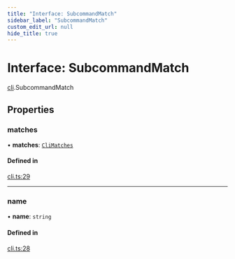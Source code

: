 ```yaml
---
title: "Interface: SubcommandMatch"
sidebar_label: "SubcommandMatch"
custom_edit_url: null
hide_title: true
---
```


# Interface: SubcommandMatch

[cli](../modules/cli.md).SubcommandMatch

## Properties

### matches

• **matches**: [`CliMatches`](cli.climatches.md)

#### Defined in

[cli.ts:29](https://github.com/tauri-apps/tauri/blob/2a65ac1/tooling/api/src/cli.ts#L29)

___

### name

• **name**: `string`

#### Defined in

[cli.ts:28](https://github.com/tauri-apps/tauri/blob/2a65ac1/tooling/api/src/cli.ts#L28)

